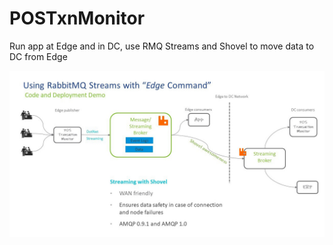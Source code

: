 # POSTxnMonitor

Run app at Edge and in DC, use RMQ Streams and Shovel to move data to DC from Edge

![Alt text](postxnmonitor.jpg?raw=true "App Flow")
